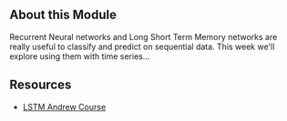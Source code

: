 ## About this Module
Recurrent Neural networks and Long Short Term Memory networks are really useful to classify and predict on sequential data. This week we'll explore using them with time series...

## Resources
* [LSTM Andrew Course](https://www.coursera.org/lecture/nlp-sequence-models/long-short-term-memory-lstm-KXoay)
